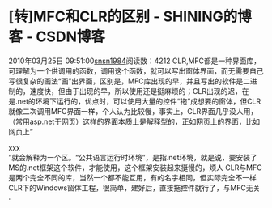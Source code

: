 # [转]MFC和CLR的区别 - SHINING的博客 - CSDN博客
2010年03月25日 09:51:00[snsn1984](https://me.csdn.net/snsn1984)阅读数：4212
CLR,MFC都是一种界面库，可理解为一个供调用的函数，调用这个函数，就可以写出窗体界面，而无需要自己写很复杂的画法“画”出界面，区别是，MFC库出现的早，并且写出的软件是二进制的，速度快，但由于出现的早，所以使用还是挺麻烦的；CLR出现的迟，在是.net的环境下运行的，优点时，可以使用大量的控件“拖”成想要的窗体，但CLR就像二次调用MFC界面一样，个人认为比较慢，事实上，CLR界面几乎没人用，（常用asp.net于网页）这样的界面本质上是解释型的，正如网页上的界面，比如网页上“<div>xxx</div>”就会解释为一个区。“公共语言运行时环境”，是指.net环境，就是说，要安装了MS的.net框架这个软件，才能使用，这个框架安装起来挺慢的，烦人
CLR与MFC是两个完全不同的库，当然一个都不能互用，有的名字相同，但实际完全不一样
CLR下的Windows窗体工程，很简单，建好后，直接拖控件就行了，与MFC无关 .
